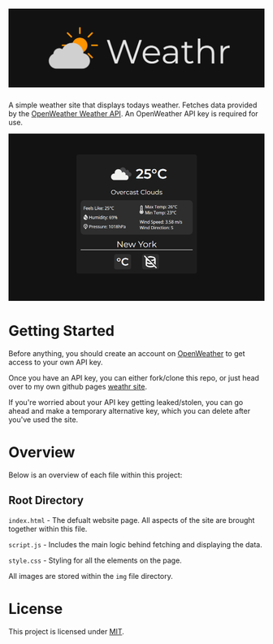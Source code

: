 # ![Alt Text](./imgs/Weathr.png)

A simple weather site that displays todays weather. Fetches data provided by the [OpenWeather Weather API](https://openweathermap.org/api). An OpenWeather API key is required for use.

![Alt Text](./imgs/weathr_preview.png)

# Getting Started

Before anything, you should create an account on [OpenWeather](https://openweathermap.org/) to get access to your own API key.

Once you have an API key, you can either fork/clone this repo, or just head over to my own github pages [weathr site](https://alejandromontalvo.github.io/weathr/).

If you're worried about your API key getting leaked/stolen, you can go ahead and make a temporary alternative key, which you can delete after you've used the site.

# Overview

Below is an overview of each file within this project:

## Root Directory

`index.html` - The defualt website page. All aspects of the site are brought together within this file.

`script.js` - Includes the main logic behind fetching and displaying the data.

`style.css` - Styling for all the elements on the page.

All images are stored within the `img` file directory.

# License

This project is licensed under [MIT](https://github.com/AlejandroMontalvo/Weathr/blob/main/License).
